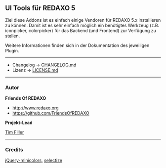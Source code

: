 ## UI Tools für REDAXO 5

Ziel diese Addons ist es einfach einige Vendoren für REDAXO 5.x installieren zu können. Damit ist es sehr einfach möglich ein benötigtes Werkzeug (z.B. iconpicker, colorpicker) für das Backend (und Frontend) zur Verfügung zu stellen.

Weitere Informationen finden sich in der Dokumentation des jeweiligen Plugin.

___
* Changelog -> [CHANGELOG.md](CHANGELOG.md)
* Lizenz ->  [LICENSE.md](LICENSE.md)


---

### Autor

**Friends Of REDAXO**

* http://www.redaxo.org
* https://github.com/FriendsOfREDAXO

**Projekt-Lead**

[Tim Filler](https://github.com/elricco)

___
### Credits

[jQuery-minicolors](https://github.com/claviska/jquery-minicolors), [selectize](https://github.com/selectize/selectize.js/)
